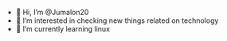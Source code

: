 - 👋 Hi, I’m @Jumalon20
- 👀 I’m interested in checking new things related on technology
- 🌱 I’m currently learning linux

<!---
Jumalon20/Jumalon20 is a ✨ special ✨ repository because its `README.md` (this file) appears on your GitHub profile.
You can click the Preview link to take a look at your changes.
--->

